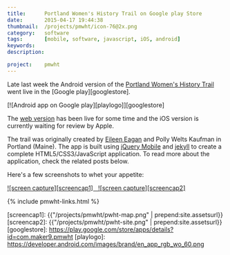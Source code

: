 ```yaml
---
title:      Portland Women's History Trail on Google play Store
date:       2015-04-17 19:44:38
thumbnail:  /projects/pmwht/icon-76@2x.png
category:   software
tags:       [mobile, software, javascript, iOS, android]
keywords:
description:

project:    pmwht
---
```

Late last week the Android version of the [Portland Women's History Trail][2]
went live in the [Google play][googlestore].

[![Android app on Google play][playlogo]][googlestore]

The [web version][4] has been live for some time and the iOS version is currently
waiting for review by Apple.

The trail was originally created by [Eileen Eagan][1] and Polly Welts Kaufman
in Portland (Maine). The app is built using [jQuery Mobile][3] and
[jekyll][5] to create a complete HTML5/CSS3/JavaScript application. To read more
about the application, check the related posts below.

Here's a few screenshots to whet your appetite:

[![screen capture][screencap1] &nbsp; ![screen capture][screencap2]][4]

{% include pmwht-links.html %}

  [1]: http://usm.maine.edu/wgs/eileen-eagan
  [2]: https://usm.maine.edu/sites/default/files/history/A%20Woman's%20History,%20Eagen.pdf
  [3]: http://jquerymobile.com
  [4]: http://pmwht.org
  [5]: http://jekyllrb.com
  [6]: http://daringfireball.net/projects/markdown/
  [screencap1]: {{"/projects/pmwht/pwht-map.png" | prepend:site.assetsurl}}
  [screencap2]: {{"/projects/pmwht/pwht-site.png" | prepend:site.assetsurl}}
  [googlestore]: https://play.google.com/store/apps/details?id=com.maker9.pmwht
  [playlogo]: https://developer.android.com/images/brand/en_app_rgb_wo_60.png